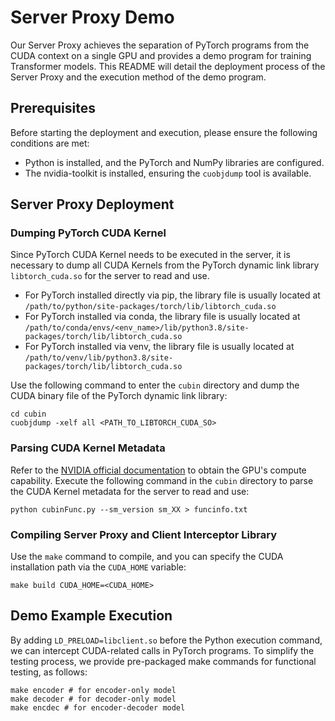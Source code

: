 # Server Proxy Demo

Our Server Proxy achieves the separation of PyTorch programs from the CUDA context on a single GPU and provides a demo program for training Transformer models.
This README will detail the deployment process of the Server Proxy and the execution method of the demo program.

## Prerequisites

Before starting the deployment and execution, please ensure the following conditions are met:

* Python is installed, and the PyTorch and NumPy libraries are configured.
* The nvidia-toolkit is installed, ensuring the `cuobjdump` tool is available.

## Server Proxy Deployment

### Dumping PyTorch CUDA Kernel

Since PyTorch CUDA Kernel needs to be executed in the server, it is necessary to dump all CUDA Kernels from the PyTorch dynamic link library `libtorch_cuda.so` for the server to read and use.

* For PyTorch installed directly via pip, the library file is usually located at `/path/to/python/site-packages/torch/lib/libtorch_cuda.so`
* For PyTorch installed via conda, the library file is usually located at `/path/to/conda/envs/<env_name>/lib/python3.8/site-packages/torch/lib/libtorch_cuda.so`
* For PyTorch installed via venv, the library file is usually located at `/path/to/venv/lib/python3.8/site-packages/torch/lib/libtorch_cuda.so`

Use the following command to enter the `cubin` directory and dump the CUDA binary file of the PyTorch dynamic link library:

```shell
cd cubin
cuobjdump -xelf all <PATH_TO_LIBTORCH_CUDA_SO>
```

### Parsing CUDA Kernel Metadata

Refer to the [NVIDIA official documentation](https://developer.nvidia.com/cuda-gpus) to obtain the GPU's compute capability.
Execute the following command in the `cubin` directory to parse the CUDA Kernel metadata for the server to read and use:

```shell
python cubinFunc.py --sm_version sm_XX > funcinfo.txt
```

### Compiling Server Proxy and Client Interceptor Library

Use the `make` command to compile, and you can specify the CUDA installation path via the `CUDA_HOME` variable:

```shell
make build CUDA_HOME=<CUDA_HOME>
```

## Demo Example Execution

By adding `LD_PRELOAD=libclient.so` before the Python execution command, we can intercept CUDA-related calls in PyTorch programs. To simplify the testing process, we provide pre-packaged make commands for functional testing, as follows:

```shell
make encoder # for encoder-only model
make decoder # for decoder-only model
make encdec # for encoder-decoder model
```